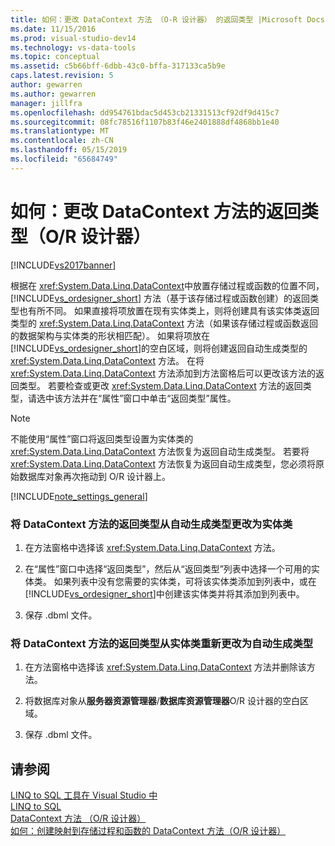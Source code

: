 ```yaml
---
title: 如何：更改 DataContext 方法 （O-R 设计器） 的返回类型 |Microsoft Docs
ms.date: 11/15/2016
ms.prod: visual-studio-dev14
ms.technology: vs-data-tools
ms.topic: conceptual
ms.assetid: c5b66bff-6dbb-43c0-bffa-317133ca5b9e
caps.latest.revision: 5
author: gewarren
ms.author: gewarren
manager: jillfra
ms.openlocfilehash: dd954761bdac5d453cb21331513cf92df9d415c7
ms.sourcegitcommit: 08fc78516f1107b83f46e2401888df4868bb1e40
ms.translationtype: MT
ms.contentlocale: zh-CN
ms.lasthandoff: 05/15/2019
ms.locfileid: "65684749"
---
```

# <a name="how-to-change-the-return-type-of-a-datacontext-method-or-designer"></a>如何：更改 DataContext 方法的返回类型（O/R 设计器）
[!INCLUDE[vs2017banner](../includes/vs2017banner.md)]

根据在 <xref:System.Data.Linq.DataContext>中放置存储过程或函数的位置不同，[!INCLUDE[vs_ordesigner_short](../includes/vs-ordesigner-short-md.md)] 方法（基于该存储过程或函数创建）的返回类型也有所不同。 如果直接将项放置在现有实体类上，则将创建具有该实体类返回类型的 <xref:System.Data.Linq.DataContext> 方法（如果该存储过程或函数返回的数据架构与实体类的形状相匹配）。 如果将项放在 [!INCLUDE[vs_ordesigner_short](../includes/vs-ordesigner-short-md.md)]的空白区域，则将创建返回自动生成类型的 <xref:System.Data.Linq.DataContext> 方法。 在将 <xref:System.Data.Linq.DataContext> 方法添加到方法窗格后可以更改该方法的返回类型。 若要检查或更改 <xref:System.Data.Linq.DataContext> 方法的返回类型，请选中该方法并在“属性”窗口中单击“返回类型”属性。  
  
> [!NOTE]
> 不能使用“属性”窗口将返回类型设置为实体类的 <xref:System.Data.Linq.DataContext> 方法恢复为返回自动生成类型。 若要将 <xref:System.Data.Linq.DataContext> 方法恢复为返回自动生成类型，您必须将原始数据库对象再次拖动到 O/R 设计器上。  
  
 [!INCLUDE[note_settings_general](../includes/note-settings-general-md.md)]  
  
### <a name="to-change-the-return-type-of-a-datacontext-method-from-the-auto-generated-type-to-an-entity-class"></a>将 DataContext 方法的返回类型从自动生成类型更改为实体类  
  
1. 在方法窗格中选择该 <xref:System.Data.Linq.DataContext> 方法。  
  
2. 在“属性”窗口中选择“返回类型”，然后从“返回类型”列表中选择一个可用的实体类。 如果列表中没有您需要的实体类，可将该实体类添加到列表中，或在 [!INCLUDE[vs_ordesigner_short](../includes/vs-ordesigner-short-md.md)]中创建该实体类并将其添加到列表中。  
  
3. 保存 .dbml 文件。  
  
### <a name="to-change-the-return-type-of-a-datacontext-method-from-an-entity-class-back-to-the-auto-generated-type"></a>将 DataContext 方法的返回类型从实体类重新更改为自动生成类型  
  
1. 在方法窗格中选择该 <xref:System.Data.Linq.DataContext> 方法并删除该方法。  
  
2. 将数据库对象从**服务器资源管理器**/**数据库资源管理器**O/R 设计器的空白区域。  
  
3. 保存 .dbml 文件。  
  
## <a name="see-also"></a>请参阅  
 [LINQ to SQL 工具在 Visual Studio 中](../data-tools/linq-to-sql-tools-in-visual-studio2.md)   
 [LINQ to SQL](https://msdn.microsoft.com/library/73d13345-eece-471a-af40-4cc7a2f11655)   
 [DataContext 方法 （O/R 设计器）](../data-tools/datacontext-methods-o-r-designer.md)   
 [如何：创建映射到存储过程和函数的 DataContext 方法（O/R 设计器）](../data-tools/how-to-create-datacontext-methods-mapped-to-stored-procedures-and-functions-o-r-designer.md)
